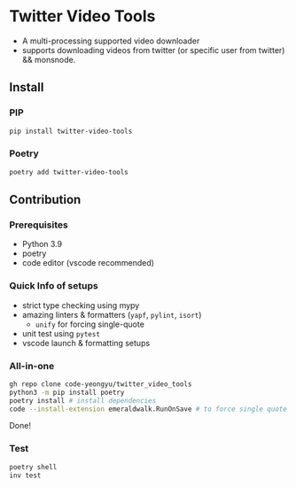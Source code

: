 # Twitter Video Tools

- A multi-processing supported video downloader
- supports downloading videos from twitter (or specific user from twitter) && monsnode.

## Install

### PIP

```sh
pip install twitter-video-tools
```

### Poetry

```sh
poetry add twitter-video-tools
```

## Contribution

### Prerequisites

- Python 3.9
- poetry
- code editor (vscode recommended)

### Quick Info of setups

- strict type checking using mypy
- amazing linters & formatters (`yapf`, `pylint`, `isort`)
  - `unify` for forcing single-quote
- unit test using `pytest`
- vscode launch & formatting setups

### All-in-one

```sh
gh repo clone code-yeongyu/twitter_video_tools
python3 -m pip install poetry
poetry install # install dependencies
code --install-extension emeraldwalk.RunOnSave # to force single quote
```

Done!

### Test

```sh
poetry shell
inv test
```
